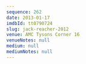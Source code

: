 ```yaml
---
sequence: 262
date: 2013-01-17
imdbId: tt0790724
slug: jack-reacher-2012
venue: AMC Tysons Corner 16
venueNotes: null
medium: null
mediumNotes: null
---
```

